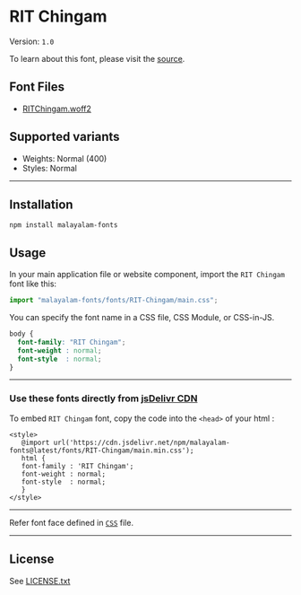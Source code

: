 # RIT Chingam

Version: `1.0`

To learn about this font, please visit the [source](https://gitlab.com/rit-fonts/chingam).

## Font Files

* [RITChingam.woff2](RITChingam.woff2)

## Supported variants

* Weights: Normal (400)
* Styles: Normal

---

## Installation

```shell
npm install malayalam-fonts
```
## Usage

In your main application file or website component, import the `RIT Chingam` font like this:

```javascript
import "malayalam-fonts/fonts/RIT-Chingam/main.css";
```
You can specify the font name in a CSS file, CSS Module, or CSS-in-JS.

```css
body {
  font-family: "RIT Chingam";
  font-weight : normal;
  font-style  : normal;
}
```
---

### Use these fonts directly from [jsDelivr CDN](https://www.jsdelivr.com/package/npm/malayalam-fonts)

To embed `RIT Chingam` font, copy the code into the `<head>` of your html :

````
<style>
   @import url('https://cdn.jsdelivr.net/npm/malayalam-fonts@latest/fonts/RIT-Chingam/main.min.css');
   html {
   font-family : 'RIT Chingam';
   font-weight : normal;
   font-style  : normal;
   }
</style>
````
---
Refer font face defined in [`CSS`](main.css) file.

---
## License

See [LICENSE.txt](LICENSE.txt)